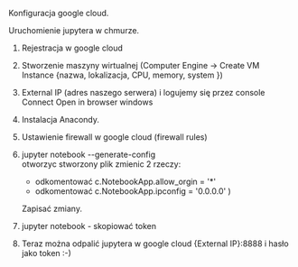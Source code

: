 Konfiguracja google cloud.	

Uruchomienie jupytera w chmurze.	

1. Rejestracja w google cloud	
2. Stworzenie maszyny wirtualnej (Computer Engine -> Create VM Instance {nazwa, lokalizacja, CPU, memory, system })	
3. External IP (adres naszego serwera) i logujemy się przez console Connect Open in browser windows	
4. Instalacja Anacondy.	
5. Ustawienie firewall w google cloud (firewall rules)	
6. jupyter notebook --generate-config 	
     otworzyc stworzony plik zmienic 2 rzeczy: 
     - odkomentować c.NotebookApp.allow_orgin = '*'    	
     - odkomentować c.NotebookApp.ipconfig = '0.0.0.0' )	
     
   Zapisać zmiany.	
   
7. jupyter notebook - skopiować token	
8. Teraz można odpalić jupytera w google cloud {External IP}:8888 i hasło jako token :-)

